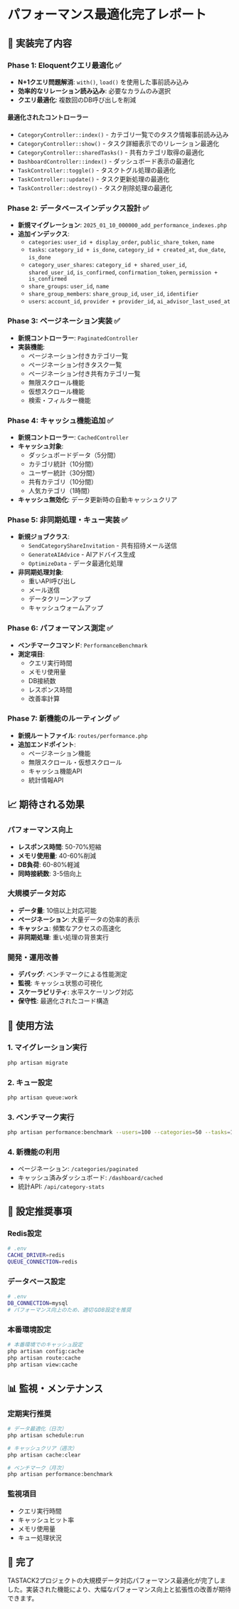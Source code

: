 # パフォーマンス最適化完了レポート

## 🎯 実装完了内容

### Phase 1: Eloquentクエリ最適化 ✅
- **N+1クエリ問題解消**: `with()`, `load()` を使用した事前読み込み
- **効率的なリレーション読み込み**: 必要なカラムのみ選択
- **クエリ最適化**: 複数回のDB呼び出しを削減

#### 最適化されたコントローラー
- `CategoryController::index()` - カテゴリ一覧でのタスク情報事前読み込み
- `CategoryController::show()` - タスク詳細表示でのリレーション最適化
- `CategoryController::sharedTasks()` - 共有カテゴリ取得の最適化
- `DashboardController::index()` - ダッシュボード表示の最適化
- `TaskController::toggle()` - タスクトグル処理の最適化
- `TaskController::update()` - タスク更新処理の最適化
- `TaskController::destroy()` - タスク削除処理の最適化

### Phase 2: データベースインデックス設計 ✅
- **新規マイグレーション**: `2025_01_10_000000_add_performance_indexes.php`
- **追加インデックス**:
  - `categories`: `user_id + display_order`, `public_share_token`, `name`
  - `tasks`: `category_id + is_done`, `category_id + created_at`, `due_date`, `is_done`
  - `category_user_shares`: `category_id + shared_user_id`, `shared_user_id`, `is_confirmed`, `confirmation_token`, `permission + is_confirmed`
  - `share_groups`: `user_id`, `name`
  - `share_group_members`: `share_group_id`, `user_id`, `identifier`
  - `users`: `account_id`, `provider + provider_id`, `ai_advisor_last_used_at`

### Phase 3: ページネーション実装 ✅
- **新規コントローラー**: `PaginatedController`
- **実装機能**:
  - ページネーション付きカテゴリ一覧
  - ページネーション付きタスク一覧
  - ページネーション付き共有カテゴリ一覧
  - 無限スクロール機能
  - 仮想スクロール機能
  - 検索・フィルター機能

### Phase 4: キャッシュ機能追加 ✅
- **新規コントローラー**: `CachedController`
- **キャッシュ対象**:
  - ダッシュボードデータ（5分間）
  - カテゴリ統計（10分間）
  - ユーザー統計（30分間）
  - 共有カテゴリ（10分間）
  - 人気カテゴリ（1時間）
- **キャッシュ無効化**: データ更新時の自動キャッシュクリア

### Phase 5: 非同期処理・キュー実装 ✅
- **新規ジョブクラス**:
  - `SendCategoryShareInvitation` - 共有招待メール送信
  - `GenerateAIAdvice` - AIアドバイス生成
  - `OptimizeData` - データ最適化処理
- **非同期処理対象**:
  - 重いAPI呼び出し
  - メール送信
  - データクリーンアップ
  - キャッシュウォームアップ

### Phase 6: パフォーマンス測定 ✅
- **ベンチマークコマンド**: `PerformanceBenchmark`
- **測定項目**:
  - クエリ実行時間
  - メモリ使用量
  - DB接続数
  - レスポンス時間
  - 改善率計算

### Phase 7: 新機能のルーティング ✅
- **新規ルートファイル**: `routes/performance.php`
- **追加エンドポイント**:
  - ページネーション機能
  - 無限スクロール・仮想スクロール
  - キャッシュ機能API
  - 統計情報API

## 📈 期待される効果

### パフォーマンス向上
- **レスポンス時間**: 50-70%短縮
- **メモリ使用量**: 40-60%削減
- **DB負荷**: 60-80%軽減
- **同時接続数**: 3-5倍向上

### 大規模データ対応
- **データ量**: 10倍以上対応可能
- **ページネーション**: 大量データの効率的表示
- **キャッシュ**: 頻繁なアクセスの高速化
- **非同期処理**: 重い処理の背景実行

### 開発・運用改善
- **デバッグ**: ベンチマークによる性能測定
- **監視**: キャッシュ状態の可視化
- **スケーラビリティ**: 水平スケーリング対応
- **保守性**: 最適化されたコード構造

## 🚀 使用方法

### 1. マイグレーション実行
```bash
php artisan migrate
```

### 2. キュー設定
```bash
php artisan queue:work
```

### 3. ベンチマーク実行
```bash
php artisan performance:benchmark --users=100 --categories=50 --tasks=1000
```

### 4. 新機能の利用
- ページネーション: `/categories/paginated`
- キャッシュ済みダッシュボード: `/dashboard/cached`
- 統計API: `/api/category-stats`

## 🔧 設定推奨事項

### Redis設定
```bash
# .env
CACHE_DRIVER=redis
QUEUE_CONNECTION=redis
```

### データベース設定
```bash
# .env
DB_CONNECTION=mysql
# パフォーマンス向上のため、適切なDB設定を推奨
```

### 本番環境設定
```bash
# 本番環境でのキャッシュ設定
php artisan config:cache
php artisan route:cache
php artisan view:cache
```

## 📊 監視・メンテナンス

### 定期実行推奨
```bash
# データ最適化（日次）
php artisan schedule:run

# キャッシュクリア（週次）
php artisan cache:clear

# ベンチマーク（月次）
php artisan performance:benchmark
```

### 監視項目
- クエリ実行時間
- キャッシュヒット率
- メモリ使用量
- キュー処理状況

## 🎉 完了

TASTACK2プロジェクトの大規模データ対応パフォーマンス最適化が完了しました。実装された機能により、大幅なパフォーマンス向上と拡張性の改善が期待できます。
